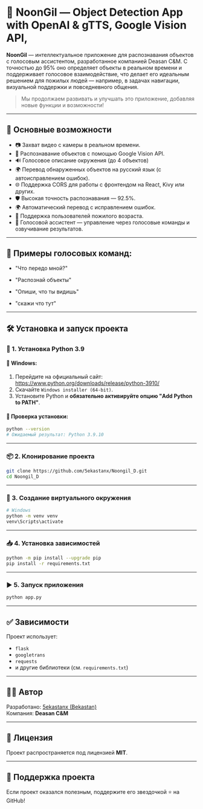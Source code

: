 # 🧠 NoonGil — Object Detection App with OpenAI & gTTS, Google Vision API,

**NoonGil** — интеллектуальное приложение для распознавания объектов с голосовым ассистентом, разработанное компанией Deasan C&M. С точностью до 95% оно определяет объекты в реальном времени и поддерживает голосовое взаимодействие, что делает его идеальным решением для пожилых людей — например, в задачах навигации, визуальной поддержки и повседневного общения.

> Мы продолжаем развивать и улучшать это приложение, добавляя новые функции и возможности!

---

## 🚀 Основные возможности

- 📷 Захват видео с камеры в реальном времени.
- 🧠  Распознавание объектов с помощью Google Vision API.
- 🔊 Голосовое описание окружения (до 4 объектов)
- 🌍 Перевод обнаруженных объектов на русский язык (с автоисправлением ошибок).
- 🌐 Поддержка CORS для работы с фронтендом на React, Kivy или других.
- 🛡️ Высокая точность распознавания — 92.5%.
- 🌍 Автоматический перевод с исправлением ошибок.
- 👵 Поддержка пользователей пожилого возраста.
- 🎤 Голосовой ассистент — управление через голосовые команды и озвучивание результатов.

---

## 💬 Примеры голосовых команд:
- "Что передо мной?"

- "Распознай объекты"

- "Опиши, что ты видишь"

- "скажи что тут"

---

## 🛠️ Установка и запуск проекта

### 📌 1. Установка Python 3.9

#### 🔹 Windows:
1. Перейдите на официальный сайт: https://www.python.org/downloads/release/python-3910/
2. Скачайте `Windows installer (64-bit)`.
3. Установите Python и **обязательно активируйте опцию "Add Python to PATH"**.

#### 🔹 Проверка установки:
```bash
python --version
# Ожидаемый результат: Python 3.9.10
```

---

### 📦 2. Клонирование проекта

```bash
git clone https://github.com/5ekastanx/Noongil_D.git
cd Noongil_D
```
---

### 🧪 3. Создание виртуального окружения

```bash
# Windows
python -m venv venv
venv\Scripts\activate
```

---

### 📥 4. Установка зависимостей

```bash
python -m pip install --upgrade pip
pip install -r requirements.txt
```

---

### ▶️ 5. Запуск приложения

```bash
python app.py
```

---

## ✅ Зависимости

Проект использует:
- `flask`
- `googletrans`
- `requests`
- и другие библиотеки (см. `requirements.txt`)

---

## 👨‍💻 Автор

Разработано: [5ekastanx (Bekastan)](https://github.com/5ekastanx)  
Компания: **Deasan C&M**

---

## 📃 Лицензия

Проект распространяется под лицензией **MIT**.

---

## 🌟 Поддержка проекта

Если проект оказался полезным, поддержите его звездочкой ⭐ на GitHub!

